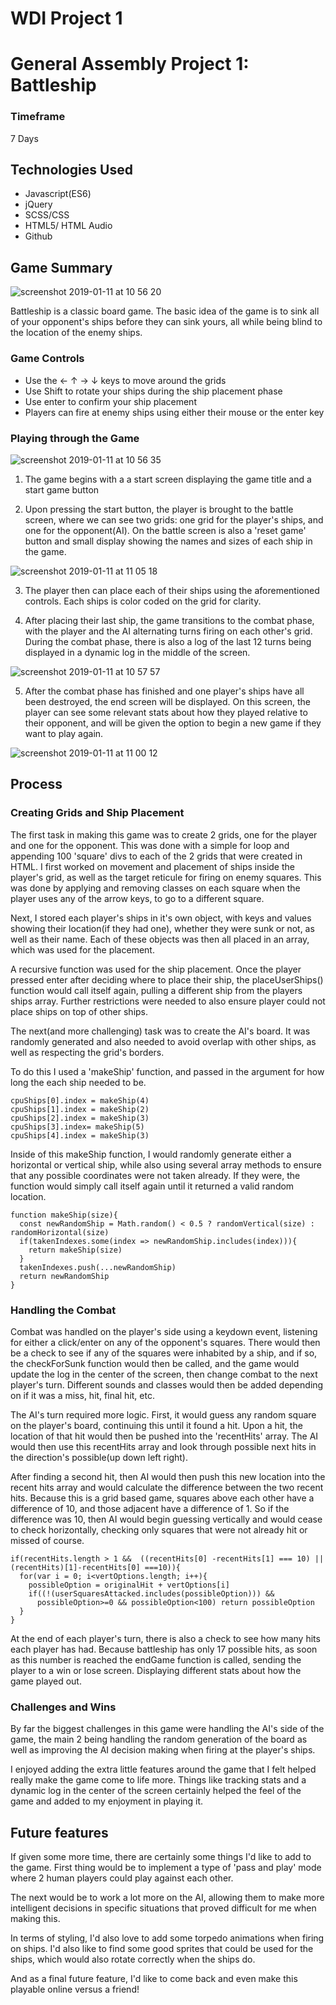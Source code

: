 # WDI Project 1
# General Assembly Project 1: Battleship
### Timeframe
7 Days

## Technologies Used
* Javascript(ES6)
* jQuery
* SCSS/CSS
* HTML5/ HTML Audio
* Github

## Game Summary

![screenshot 2019-01-11 at 10 56 20](https://user-images.githubusercontent.com/43890120/51030097-4d6d6680-1590-11e9-8ed1-e4f37d5fed7a.png)

Battleship is a classic board game. The basic idea of the game is to sink all of your opponent's ships before they can sink yours, all while being blind to the location of the enemy ships.


### Game Controls
* Use the  ← ↑ → ↓ keys to move around the grids
* Use Shift to rotate your ships during the ship placement phase
* Use enter to confirm your ship placement
* Players can fire at enemy ships using either their mouse or the enter key


### Playing through the Game

![screenshot 2019-01-11 at 10 56 35](https://user-images.githubusercontent.com/43890120/51030126-64ac5400-1590-11e9-8b09-f2e04e7d88d5.png)

1. The game begins with a a start screen displaying the game title and a start game button


2. Upon pressing the start button, the player is brought to the battle screen, where we can see two grids: one grid for the player's ships, and one for the opponent(AI). On the battle screen is also a 'reset game' button and small display showing the names and sizes of each ship in the game.

![screenshot 2019-01-11 at 11 05 18](https://user-images.githubusercontent.com/43890120/51030274-cc629f00-1590-11e9-980b-48d173ebb1df.png)

3. The player then can place each of their ships using the aforementioned controls. Each ships is color coded on the grid for clarity.

4. After placing their last ship, the game transitions to the combat phase, with the player and the AI alternating turns firing on each other's grid. During the combat phase, there is also a log of the last 12 turns being displayed in a dynamic log in the middle of the screen.

![screenshot 2019-01-11 at 10 57 57](https://user-images.githubusercontent.com/43890120/51030167-7beb4180-1590-11e9-9489-eed12ec7b14e.png)

5. After the combat phase has finished and one player's ships have all been destroyed, the end screen will be displayed. On this screen, the player can see some relevant stats about how they played relative to their opponent, and will be given the option to begin a new game if they want to play again.

![screenshot 2019-01-11 at 11 00 12](https://user-images.githubusercontent.com/43890120/51030293-e13f3280-1590-11e9-8641-9882479f8cef.png)

## Process

### Creating Grids and Ship Placement

The first task in making this game was to create 2 grids, one for the player and one for the opponent. This was done with a simple for loop and appending 100 'square' divs to each of the 2 grids that were created in HTML. I first worked on movement and placement of ships inside the player's grid, as well as the target reticule for firing on enemy squares. This was done by applying and removing classes on each square when the player uses any of the arrow keys, to go to a different square.

Next, I stored each player's ships in it's own object, with keys and values showing their location(if they had one), whether they were sunk or not, as well as their name. Each of these objects was then all placed in an array, which was used for the placement.

A recursive function was used for the ship placement. Once the player pressed enter after deciding where to place their ship, the placeUserShips() function would call itself again, pulling a different ship from the players ships array. Further restrictions were needed to also ensure player could not place ships on top of other ships.


The next(and more challenging) task was to create the AI's board. It was randomly generated and also needed to avoid overlap with other ships, as well as respecting the grid's borders.

To do this I used a 'makeShip' function, and passed in the argument for how long the each ship needed to be.

```
cpuShips[0].index = makeShip(4)
cpuShips[1].index = makeShip(2)
cpuShips[2].index = makeShip(3)
cpuShips[3].index= makeShip(5)
cpuShips[4].index = makeShip(3)
```

Inside of this makeShip function, I would randomly generate  either a horizontal or vertical ship, while also using several array methods to ensure that any possible coordinates were not taken already. If they were, the function would simply call itself again until it returned a valid random location.

```
function makeShip(size){
  const newRandomShip = Math.random() < 0.5 ? randomVertical(size) : randomHorizontal(size)
  if(takenIndexes.some(index => newRandomShip.includes(index))){
    return makeShip(size)
  }
  takenIndexes.push(...newRandomShip)
  return newRandomShip
}
```


### Handling the Combat

Combat was handled on the player's side using a keydown event, listening for either a click/enter on any of the opponent's squares. There would then be a check to see if any of the squares were inhabited by a ship, and if so, the checkForSunk function would then be called, and the game would update the log in the center of the screen, then change combat to the next player's turn. Different sounds and classes would then be added depending on if it was a miss, hit, final hit, etc.

The AI's turn required more logic. First, it would guess any random square on the player's board, continuing this until it found a hit. Upon a hit, the location of that hit would then be pushed into the 'recentHits' array. The AI would then use this recentHits array and look through possible next hits in the direction's possible(up down left right).

After finding a second hit, then AI would then push this new location into the recent hits array and would calculate the difference between the two recent hits. Because this is a grid based game, squares above each other have a difference of 10, and those adjacent have a difference of 1. So if the difference was 10, then AI would begin guessing vertically and would cease to check horizontally, checking only squares that were not already hit or missed of course.

```
if(recentHits.length > 1 &&  ((recentHits[0] -recentHits[1] === 10) || (recentHits)[1]-recentHits[0] ===10)){
  for(var i = 0; i<vertOptions.length; i++){
    possibleOption = originalHit + vertOptions[i]
    if((!(userSquaresAttacked.includes(possibleOption))) &&
      possibleOption>=0 && possibleOption<100) return possibleOption
  }
}
```
At the end of each player's turn, there is also a check to see how many hits each player has had. Because battleship has only 17 possible hits, as soon as this number is reached the endGame function is called, sending the player to a win or lose screen. Displaying different stats about how the game played out.


### Challenges and Wins

By far the biggest challenges in this game were handling the AI's side of the game, the main 2 being handling the random generation of the board as well as improving the AI decision making when firing at the player's ships.

I enjoyed adding the extra little features around the game that I felt helped really make the game come to life more. Things like tracking stats and a dynamic log in the center of the screen certainly helped the feel of the game and added to my enjoyment in playing it.


## Future features

If given some more time, there are certainly some things I'd like to add to the game. First thing would be to implement a type of 'pass and play' mode where 2 human players could play against each other.

The next would be to work a lot more on the AI, allowing them to make more intelligent decisions in specific situations that proved difficult for me when making this.

In terms of styling, I'd also love to add some torpedo animations when firing on ships. I'd also like to find some good sprites that could be used for the ships, which would also rotate correctly when the ships do.

And as a final future feature, I'd like to come back and even make this playable online versus a friend!

